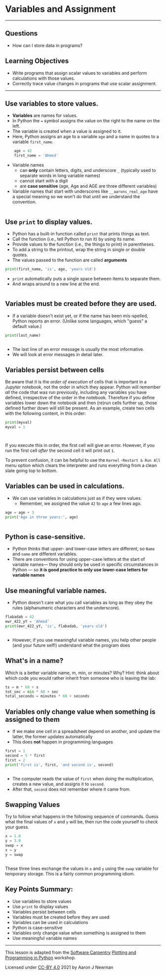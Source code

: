 # Variables and Assignment
---
## Questions
- How can I store data in programs?

## Learning Objectives
- Write programs that assign scalar values to variables and perform calculations with those values.
- Correctly trace value changes in programs that use scalar assignment.
---

## Use variables to store values.

*   **Variables** are names for values.
*   In Python the `=` symbol assigns the value on the right to the name on the left.
*   The variable is created when a value is assigned to it.
*   Here, Python assigns an age to a variable `age`
    and a name in quotes to a variable `first_name`.

```python
    age = 42
    first_name = 'Ahmed'
```

*   Variable names
    * can **only** contain letters, digits, and underscore `_` (typically used to separate words in long variable names)
    * cannot start with a digit
    * are **case sensitive** (age, Age and AGE are three different variables)
*   Variable names that start with underscores like `__aarons_real_age` have a special meaning
    so we won't do that until we understand the convention.




```python

```

## Use `print` to display values.

*   Python has a built-in function called `print` that prints things as text.
*   Call the function (i.e., tell Python to run it) by using its name.
*   Provide values to the function (i.e., the things to print) in parentheses.
*   To add a string to the printout, wrap the string in single or double quotes.
*   The values passed to the function are called **arguments**

```python
print(first_name, 'is', age, 'years old')
```

*   `print` automatically puts a single space between items to separate them.
*   And wraps around to a new line at the end.




```python

```

## Variables must be created before they are used.

*   If a variable doesn't exist yet, or if the name has been mis-spelled,
    Python reports an error. (Unlike some languages, which "guess" a default value.)

```python
print(last_name)
```


```python

```

*   The last line of an error message is usually the most informative.
*   We will look at error messages in detail later.

## Variables persist between cells

Be aware that it is the *order of execution* of cells that is important in a Jupyter notebook, not the order in which they appear. Python will remember *all* the code that was run previously, including any variables you have defined, irrespective of the order in the notebook. Therefore if you define variables lower down the notebook and then (re)run cells further up, those defined further down will still be present. As an example, create two cells with the following content, in this order:

```python
print(myval)
myval = 1
```


```python

```


```python

```

If you execute this in order, the first cell will give an error. However, if you run the first cell *after* the second cell it will print out `1`. 

To prevent confusion, it can be helpful to use the `Kernel` -`Restart & Run All` menu option which clears the interpreter and runs everything from a clean slate going top to bottom.

## Variables can be used in calculations.

*   We can use variables in calculations just as if they were values.
    *   Remember, we assigned the value `42` to `age` a few lines ago.

```python
age = age + 3
print('Age in three years:', age)
```


```python

```

## Python is case-sensitive.

*   Python thinks that upper- and lower-case letters are different,
    so `Name` and `name` are different variables.
*   There are conventions for using upper-case letters at the start of variable names— they should only be used in specific circumstances in Python —  so **it is good practice to only use lower-case letters for variable names**


## Use meaningful variable names.

*   Python doesn't care what you call variables as long as they obey the rules
    (alphanumeric characters and the underscore).

~~~python
flabadab = 42
ewr_422_yY = 'Ahmed'
print(ewr_422_yY, 'is', flabadab, 'years old')
~~~


```python

```

*   However, if you use meaningful variable names, you help other people (and your future self!) understand what the program does

## What's in a name?

Which is a better variable name, m, min, or minutes? Why? Hint: think about which code you would rather inherit from someone who is leaving the lab:
```python
ts = m * 60 + s
tot_sec = min * 60 + sec
total_seconds = minutes * 60 + seconds
```

## Variables only change value when something is assigned to them

*   If we make one cell in a spreadsheet depend on another, and update the latter, the former updates automatically
*   This does **not** happen in programming languages

~~~python
first = 1
second = 5 * first
first = 2
print('first is', first, 'and second is', second)
~~~


```python

```

*   The computer reads the value of `first` when doing the multiplication,
    creates a new value, and assigns it to `second`.
*   After that, `second` does not remember where it came from.

## Swapping Values

Try to follow what happens in the following sequence of commands. Guess what the final values of `x` and `y` will be, then run the code yourself to check your guess.

~~~python
x = 1.0   
y = 3.0    
swap = x  
x = y      
y = swap 
~~~


```python

```

These three lines exchange the values in `x` and `y` using the `swap`
variable for temporary storage. This is a fairly common programming idiom.


## Key Points Summary:
- Use variables to store values
- Use `print` to display values
- Variables persist between cells
- Variables must be created before they are used
- Variables can be used in calculations
- Python is case-sensitive
- Variables only change value when something is assigned to them
- Use meaningful variable names

---
This lesson is adapted from the [Software Carpentry](https://software-carpentry.org/lessons/) [Plotting and Programming in Python](http://swcarpentry.github.io/python-novice-gapminder/) workshop. 

Licensed under [CC-BY 4.0](https://creativecommons.org/licenses/by/4.0/) 2021 by Aaron J Newman
